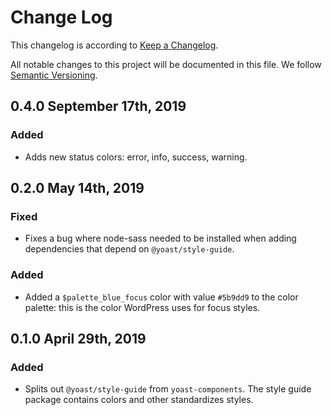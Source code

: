 # Change Log

This changelog is according to [Keep a Changelog](http://keepachangelog.com).

All notable changes to this project will be documented in this file.
We follow [Semantic Versioning](http://semver.org/).

## 0.4.0 September 17th, 2019
### Added
* Adds new status colors: error, info, success, warning.

## 0.2.0 May 14th, 2019
### Fixed
* Fixes a bug where node-sass needed to be installed when adding dependencies that depend on `@yoast/style-guide`.

### Added
* Added a `$palette_blue_focus` color with value `#5b9dd9` to the color palette: this is the color WordPress uses for focus styles.

## 0.1.0 April 29th, 2019
### Added
* Splits out `@yoast/style-guide` from `yoast-components`. The style guide package contains colors and other standardizes styles.

